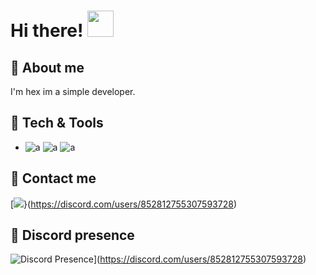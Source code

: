 <h1>Hi there! <img src="https://media.giphy.com/media/gM5qFksULw54NMWyry/giphy.gif" height="42px"></h1>

## 👒 About me
I'm hex im a simple developer.

## 🔧 Tech & Tools
- ![a](https://img.shields.io/badge/CSS-239120?&style=for-the-badge&logo=css3&logoColor=white)
![a](https://img.shields.io/badge/JavaScript-F7DF1E?style=for-the-badge&logo=javascript&logoColor=black)
![a](https://img.shields.io/badge/HTML5-E34F26?style=for-the-badge&logo=html5&logoColor=white)

## 📎 Contact me
[<img src="https://img.shields.io/badge/Discord-7289DA?style=for-the-badge&logo=discord&logoColor=white">}(https://discord.com/users/852812755307593728)

## 📎 Discord presence
![Discord Presence](https://lanyard.cnrad.dev/api/852812755307593728)](https://discord.com/users/852812755307593728)
